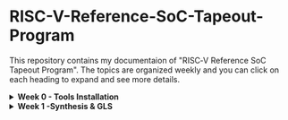 # RISC-V-Reference-SoC-Tapeout-Program
This repository contains my documentaion of "RISC‑V Reference SoC Tapeout Program". The topics are organized weekly and you can click on each heading to expand and see more details.
<details>
<summary><b>Week 0 - Tools Installation</b></summary>
<br>
    
# Week 0 - Tools installation

## Yosys

<ul>
    <li>Yosys is an open source tool for verilog RTL synthesis.</li>
    <li>It takes verilog code and translates to detailed netlist.</li>
</ul>

```bash
$ git clone https://github.com/YosysHQ/yosys.git
$ cd yosys 
$ sudo apt install make (If make is not installed please install it) 
$ sudo apt-get install build-essential clang bison flex \
    libreadline-dev gawk tcl-dev libffi-dev git \
    graphviz xdot pkg-config python3 libboost-system-dev \
    libboost-python-dev libboost-filesystem-dev zlib1g-dev
$ make 
$ sudo make install
```

![Image Alt](Screenshots/yosys.png)

## Iverilog

<ul>
    <li>Icarus Verilog (iverilog) is a free and open-source software tool for simulating and synthesizing hardware designs written in the Verilog HDL.</li>
</ul>

```bash
sudo apt-get update
sudo apt-get install iverilog
```

![Image Alt](Screenshots/iverilog.png)

## GTKWave

<ul>
    <li>GTKWave is a free, and open-source waveform viewer used for analyzing the results of digital circuit simulations.</li>
</ul>

```bash
$ sudo apt update
$ sudo apt install gtkwave
```

![Image Alt](Screenshots/gtkwave.png)

</details>

<details>
<summary><b>Week 1 -Synthesis & GLS</b></summary>
<br>
    
# Week 1 - Synthesis & GLS
<details>
<summary><b>Day 1 -Introduction to Verilog RTL Desgin and Synthesis</b></summary>
<br>
<h> 
    
## 1. Introduction to  open source simulator - iverilog    
</h>

![Image Alt](Screenshots/iverilog_design_flow.png) 
<ul>
    <li>Design and Test bench are written in Verilog code</li>
    <li>A Verilog testbench is a separate Verilog module designed to verify the functional correctness of a digital design</li>
    <li>A vcd file is generated by iverilog, this can be graphicaly seen wtih the help of gtk wave</li>
</ul>
<h>
    
## 2. Lab using iverilog and gtkwave     
</h>
<br>
clone the workshope repository
<br>

```bash
git clone https://github.com/kunalg123/sky130RTLDesignAndSynthesisWorkshop.git
cd sky130RTLDesignAndSynthesisWorkshop/verilog_files
```
<br>

Verilog code for 2to1 mux 

![Image Alt](Screenshots/code.jpg)

<br>
Compile design and test bench:

```bash
iverilog good_mux.v tb_good_mux.v
```
Run the simulation:

```bash
./a.out
```
view waveform:

```bash
gtkwave tb_good_mux.vcd
```
![Image Alt](Screenshots/mux_graph.jpg)

<h>
    
## 3. Introduction to yosys and logic synthesis
</h>

![Image Alt](Screenshots/mux_graph.jpg)

<ul>
    <li>RTL design - Behavioral representation of the required specification</li>
    <li>Synthesis - RTL to Gate level translation</li>
    <li>'.lib' - Collection of logical modules</li>
    <li>Netlist - A gate-level description of a design's logical structure, detailing the interconnections (nets) between standard logic cells (gates, flip-flops) that implement the design's functionality</li>
</ul>
    
</details>

      
</details>

